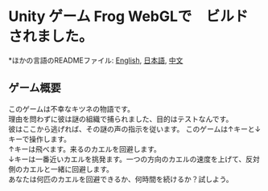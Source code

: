 # Unity ゲーム Frog WebGLで　ビルドされました。
*ほかの言語のREADMEファイル: [English](README.md), [日本語](README.ja.md), [中文](README.zh-tw.md)
## ゲーム概要  
このゲームは不幸なキツネの物語です。  
理由を問わずに彼は謎の組織で捕られました、目的はテストなんです。  
彼はここから逃げれば、その謎の声の指示を従います。 
このゲームは↑キーと↓キーで操作します。  
↑キーは飛べます。来るのカエルを回避します。  
↓キーは一番近いカエルを挑発ます。一つの方向のカエルの速度を上げて、反対側のカエルと一緒に回避します。  
あなたは何匹のカエルを回避できるか、何時間を続けるか？試しよう。
